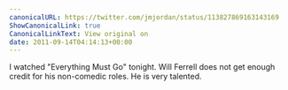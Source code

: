 ```yaml
---
canonicalURL: https://twitter.com/jmjordan/status/113827869163143169
ShowCanonicalLink: true
CanonicalLinkText: View original on
date: 2011-09-14T04:14:13+00:00
---
```

I watched "Everything Must Go" tonight. Will Ferrell does not get enough credit for his non-comedic roles. He is very talented.